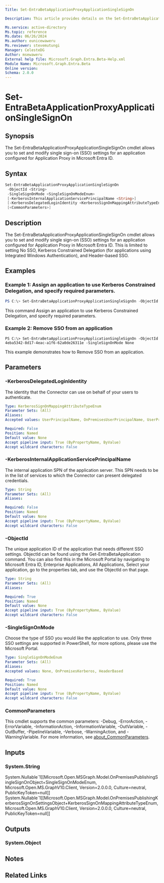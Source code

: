```yaml
---
Title: Set-EntraBetaApplicationProxyApplicationSingleSignOn

Description: This article provides details on the Set-EntraBetaApplicationProxyApplicationSingleSignOn command.

Ms.service: active-directory
Ms.topic: reference
Ms.date: 06/26/2024
Ms.author: eunicewaweru
Ms.reviewer: stevemutungi
Manager: CelesteDG
Author: msewaweru
External help file: Microsoft.Graph.Entra.Beta-Help.xml
Module Name: Microsoft.Graph.Entra.Beta
Online version:
Schema: 2.0.0
---
```


# Set-EntraBetaApplicationProxyApplicationSingleSignOn

## Synopsis
The Set-EntraBetaApplicationProxyApplicationSingleSignOn cmdlet allows you to set and modify single sign-on (SSO) settings for an application configured for Application Proxy in Microsoft Entra ID.

## Syntax

```powershell
Set-EntraBetaApplicationProxyApplicationSingleSignOn 
 -ObjectId <String> 
 -SingleSignOnMode <SingleSignOnModeEnum>
 [-KerberosInternalApplicationServicePrincipalName <String>]
 [-KerberosDelegatedLoginIdentity <KerberosSignOnMappingAttributeTypeEnum>] 
 [<CommonParameters>]
```

## Description
The Set-EntraBetaApplicationProxyApplicationSingleSignOn cmdlet allows you to set and modify single sign-on (SSO) settings for an application configured for Application Proxy in Microsoft Entra ID.
This is limited to setting No SSO, Kerberos Constrained Delegation (for applications using Integrated Windows Authentication), and Header-based SSO.

## Examples

### Example 1:  Assign an application to use Kerberos Constrained Delegation, and specify required parameters.
```powershell
PS C:\> Set-EntraBetaApplicationProxyApplicationSingleSignOn -ObjectId 4eba5342-8d17-4eac-a1f6-62a0de26311e -SingleSignOnMode OnPremisesKerberos -KerberosInternalApplicationServicePrincipalName "https/www.adventure-works.com" -KerberosDelegatedLoginIdentity OnPremisesUserPrincipalName
```

This command Assign an application to use Kerberos Constrained Delegation, and specify required parameters.

### Example 2: Remove SSO from an application
```
PS C:\> Set-EntraBetaApplicationProxyApplicationSingleSignOn -ObjectId 4eba5342-8d17-4eac-a1f6-62a0de26311e -SingleSignOnMode None
```

This example demonstrates how to Remove SSO from an application.

## Parameters

### -KerberosDelegatedLoginIdentity
The identity that the Connector can use on behalf of your users to authenticate.

```yaml
Type: KerberosSignOnMappingAttributeTypeEnum
Parameter Sets: (All)
Aliases:
Accepted values: UserPrincipalName, OnPremisesUserPrincipalName, UserPrincipalUsername, OnPremisesUserPrincipalUsername, OnPremisesSAMAccountName

Required: False
Position: Named
Default value: None
Accept pipeline input: True (ByPropertyName, ByValue)
Accept wildcard characters: False
```

### -KerberosInternalApplicationServicePrincipalName
The internal application SPN of the application server.
This SPN needs to be in the list of services to which the Connector can present delegated credentials.

```yaml
Type: String
Parameter Sets: (All)
Aliases:

Required: False
Position: Named
Default value: None
Accept pipeline input: True (ByPropertyName, ByValue)
Accept wildcard characters: False
```

### -ObjectId
The unique application ID of the application that needs different SSO settings.
ObjectId can be found using the Get-EntraBetaApplication command.
You can also find this in the Microsoft Portal by navigating to Microsoft Entra ID, Enterprise Applications, All Applications, Select your application, go to the properties tab, and use the ObjectId on that page.

```yaml
Type: String
Parameter Sets: (All)
Aliases:

Required: True
Position: Named
Default value: None
Accept pipeline input: True (ByPropertyName, ByValue)
Accept wildcard characters: False
```

### -SingleSignOnMode
Choose the type of SSO you would like the application to use.
Only three SSO settings are supported in PowerShell, for more options, please use the Microsoft Portal.

```yaml
Type: SingleSignOnModeEnum
Parameter Sets: (All)
Aliases:
Accepted values: None, OnPremisesKerberos, HeaderBased

Required: True
Position: Named
Default value: None
Accept pipeline input: True (ByPropertyName, ByValue)
Accept wildcard characters: False
```

### CommonParameters
This cmdlet supports the common parameters: -Debug, -ErrorAction, -ErrorVariable, -InformationAction, -InformationVariable, -OutVariable, -OutBuffer, -PipelineVariable, -Verbose, -WarningAction, and -WarningVariable. For more information, see [about_CommonParameters](https://go.microsoft.com/fwlink/?LinkID=113216).

## Inputs

### System.String
System.Nullable\`1\[\[Microsoft.Open.MSGraph.Model.OnPremisesPublishingSingleSignOnObject+SingleSignOnModeEnum, Microsoft.Open.MS.GraphV10.Client, Version=2.0.0.0, Culture=neutral, PublicKeyToken=null\]\] System.Nullable\`1\[\[Microsoft.Open.MSGraph.Model.OnPremisesPublishingKerberosSignOnSettingsObject+KerberosSignOnMappingAttributeTypeEnum, Microsoft.Open.MS.GraphV10.Client, Version=2.0.0.0, Culture=neutral, PublicKeyToken=null\]\]

## Outputs

### System.Object
## Notes

## Related Links
